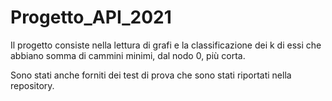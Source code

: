 # Progetto_API_2021
Il progetto consiste nella lettura di grafi e la classificazione dei k di essi che abbiano somma di cammini minimi, dal nodo 0, più corta. 

Sono stati anche forniti dei test di prova che sono stati riportati nella repository.

